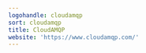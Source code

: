 ```yaml
---
logohandle: cloudamqp
sort: cloudamqp
title: CloudAMQP
website: 'https://www.cloudamqp.com/'
---
```


